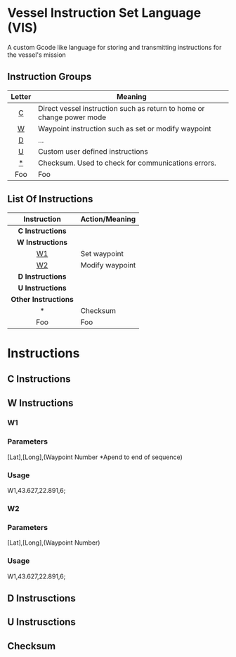 # Vessel Instruction Set Language (VIS)
A custom Gcode like language for storing and transmitting instructions for the vessel's mission

## Instruction Groups

| Letter  | Meaning |
| :-----: | ------- |
| [C](#c-instructions) | Direct vessel instruction such as return to home or change power mode |
| [W](#w-instructions) | Waypoint instruction such as set or modify waypoint |
| [D](#d-instructions) | ... |
| [U](#u-instructions) | Custom user defined instructions |
| [\*](#checksum) | Checksum. Used to check for communications errors. |
| Foo | Foo |


## List Of Instructions

| Instruction | Action/Meaning |
| :-----: | ---------- |
| **C Instructions** |  |
| **W Instructions** |  |
| [W1](#w1) | Set waypoint |
| [W2](#w2) | Modify waypoint |
| **D Instructions** |  |
| **U Instructions** |  |
| **Other Instructions** |  |
| * | Checksum |
| Foo | Foo |


# Instructions


## C Instructions


## W Instructions


### W1

### Parameters
[Lat],[Long],(Waypoint Number \*Apend to end of sequence)

### Usage
W1,43.627,22.891,6;


### W2

### Parameters
[Lat],[Long],(Waypoint Number)

### Usage
W1,43.627,22.891,6;


## D Instrusctions


## U Instrusctions


## Checksum
